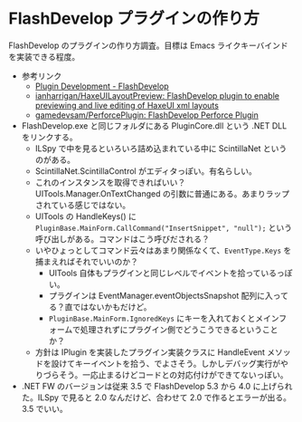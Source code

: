 # FlashDevelop プラグインの作り方
FlashDevelop のプラグインの作り方調査。目標は Emacs ライクキーバインドを実装できる程度。
- 参考リンク
  - [Plugin Development - FlashDevelop](http://www.flashdevelop.org/wikidocs/index.php?title=Plugin_Development)
  - [ianharrigan/HaxeUILayoutPreview: FlashDevelop plugin to enable previewing and live editing of HaxeUI xml layouts](https://github.com/ianharrigan/HaxeUILayoutPreview)
  - [gamedevsam/PerforcePlugin: FlashDevelop Perforce Plugin](https://github.com/gamedevsam/PerforcePlugin)
- FlashDevelop.exe と同じフォルダにある PluginCore.dll という .NET DLL をリンクする。
  - ILSpy で中を見るといろいろ詰め込まれている中に ScintillaNet というのがある。
  - ScintillaNet.ScintillaControl がエディタっぽい。有名らしい。
  - これのインスタンスを取得できればいい？UITools.Manager.OnTextChanged の引数に普通にある。あまりラップされている感じではない。
  - UITools の HandleKeys() に `PluginBase.MainForm.CallCommand("InsertSnippet", "null");` という呼び出しがある。コマンドはこう呼びだされる？
  - いやひょっとしてコマンド云々はあまり関係なくて、`EventType.Keys` を捕まえればそれでいいのか？
    - UITools 自体もプラグインと同じレベルでイベントを拾っているっぽい。
    - プラグインは EventManager.eventObjectsSnapshot 配列に入ってる？直ではないかもだけど。
    - `PluginBase.MainForm.IgnoredKeys` にキーを入れておくとメインフォームで処理されずにプラグイン側でどうこうできるということか？
  - 方針は IPlugin を実装したプラグイン実装クラスに HandleEvent メソッドを設けてキーイベントを拾う、でよさそう。しかしデバッグ実行がやりづらそう。一応止まるけどコードとの対応付けができてないっぽい。
- .NET FW のバージョンは従来 3.5 で FlashDevelop 5.3 から 4.0 に上げられた。ILSpy で見ると 2.0 なんだけど、合わせて 2.0 で作るとエラーが出る。3.5 でいい。